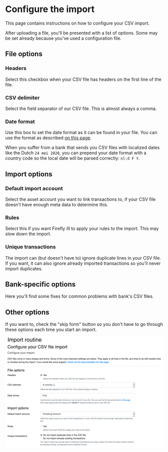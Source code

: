 # Configure the import

This page contains instructions on how to configure your CSV import.

After uploading a file, you'll be presented with a list of options. Some may be set already because you've used a configuration file.

## File options

### Headers

Select this checkbox when your CSV file has headers on the first line of the file. 

### CSV delimiter

Select the field separator of our CSV file. This is almost always a comma.

### Date format

Use this box to set the date format as it can be found in your file. You can use the format as described [on this page](https://www.php.net/manual/en/function.date.php).

When you suffer from a bank that sends you CSV files with localized dates like the Dutch `24 mei 2020`, you can prepend your date format with a country code so the local date will be parsed correctly: `nl:d F Y`.

## Import options

### Default import account

Select the asset account you want to link transactions to, if your CSV file doesn't have enough meta data to determine this. 

### Rules

Select this  if you want Firefly III to apply your rules to the import. This may slow down the import.

### Unique transactions

The import can (but doesn't have to) ignore duplicate lines in your CSV file. If you want, it can also ignore already imported transactions so you'll never import duplicates.

## Bank-specific options

Here you'll find some fixes for common problems with bank's CSV files.

## Other options

If you want to, check the "skip form" button so you don't have to go through these options each time you start an import.

![Upload configuration.](./images/config.png)